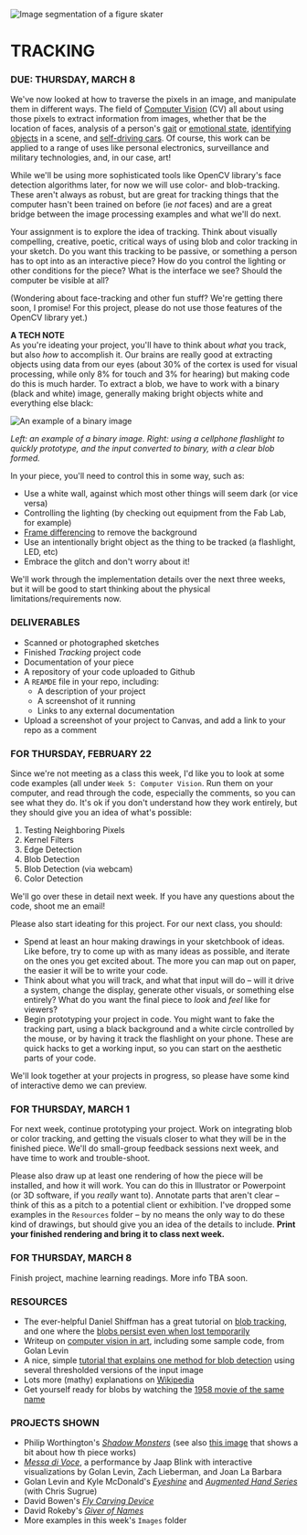 ![Image segmentation of a figure skater](https://raw.githubusercontent.com/jeffThompson/CreativeProgramming2/master/Images/Week05_ComputerVision/ImageSegmentation2.png)

TRACKING
====

### DUE: THURSDAY, MARCH 8  

We've now looked at how to traverse the pixels in an image, and manipulate them in different ways. The field of [Computer Vision](https://en.wikipedia.org/wiki/Computer_vision) (CV) all about using those pixels to extract information from images, whether that be the location of faces, analysis of a person's [gait](https://books.google.com/books?id=uClKDwAAQBAJ&pg=PT226&lpg=PT226&dq=computer+vision+identification+gait+stone+in+shoe&source=bl&ots=NBR0nFC6DL&sig=ZdH74-NGOj-sWCbV9MBM8tbFkmQ&hl=en&sa=X&ved=0ahUKEwjD_-mbnqPZAhVJwlkKHeBABcMQ6AEIKTAA#v=onepage&q=computer%20vision%20identification%20gait%20stone%20in%20shoe&f=false) or [emotional state](https://www.affectiva.com/emotion-ai-overview/), [identifying objects](https://www.kaggle.com/c/cifar-10) in a scene, and [self-driving cars](https://media.giphy.com/media/GQZ0ajY3o5tS/giphy.gif). Of course, this work can be applied to a range of uses like personal electronics, surveillance and military technologies, and, in our case, art!

While we'll be using more sophisticated tools like OpenCV library's face detection algorithms later, for now we will use color- and blob-tracking. These aren't always as robust, but are great for tracking things that the computer hasn't been trained on before (ie *not* faces) and are a great bridge between the image processing examples and what we'll do next.

Your assignment is to explore the idea of tracking. Think about visually compelling, creative, poetic, critical ways of using blob and color tracking in your sketch. Do you want this tracking to be passive, or something a person has to opt into as an interactive piece? How do you control the lighting or other conditions for the piece? What is the interface we see? Should the computer be visible at all?

(Wondering about face-tracking and other fun stuff? We're getting there soon, I promise! For this project, please do not use those features of the OpenCV library yet.)

**A TECH NOTE**  
As you're ideating your project, you'll have to think about *what* you track, but also *how* to accomplish it. Our brains are really good at extracting objects using data from our eyes (about 30% of the cortex is used for visual processing, while only 8% for touch and 3% for hearing) but making code do this is much harder. To extract a blob, we have to work with a binary (black and white) image, generally making bright objects white and everything else black:

![An example of a binary image](https://raw.githubusercontent.com/jeffThompson/CreativeProgramming2/master/Images/Week05_ComputerVision/ThresholdBlobs.jpg)

*Left: an example of a binary image. Right: using a cellphone flashlight to quickly prototype, and the input converted to binary, with a clear blob formed.*

In your piece, you'll need to control this in some way, such as:

* Use a white wall, against which most other things will seem dark (or vice versa)  
* Controlling the lighting (by checking out equipment from the Fab Lab, for example)  
* [Frame differencing](https://github.com/jeffThompson/CreativeProgramming2/blob/master/Code/Week05_ComputerVision/FrameDifferencing/FrameDifferencing.pde) to remove the background  
* Use an intentionally bright object as the thing to be tracked (a flashlight, LED, etc)  
* Embrace the glitch and don't worry about it!  

We'll work through the implementation details over the next three weeks, but it will be good to start thinking about the physical limitations/requirements now.

### DELIVERABLES  

* Scanned or photographed sketches  
* Finished *Tracking* project code  
* Documentation of your piece  
* A repository of your code uploaded to Github  
* A `REAMDE` file in your repo, including:  
  * A description of your project  
  * A screenshot of it running  
  * Links to any external documentation  
* Upload a screenshot of your project to Canvas, and add a link to your repo as a comment

### FOR THURSDAY, FEBRUARY 22  
Since we're not meeting as a class this week, I'd like you to look at some code examples (all under `Week 5: Computer Vision`. Run them on your computer, and read through the code, especially the comments, so you can see what they do. It's ok if you don't understand how they work entirely, but they should give you an idea of what's possible:

1. Testing Neighboring Pixels  
2. Kernel Filters  
3. Edge Detection  
4. Blob Detection  
5. Blob Detection (via webcam)  
6. Color Detection  

We'll go over these in detail next week. If you have any questions about the code, shoot me an email!

Please also start ideating for this project. For our next class, you should:

* Spend at least an hour making drawings in your sketchbook of ideas. Like before, try to come up with as many ideas as possible, and iterate on the ones you get excited about. The more you can map out on paper, the easier it will be to write your code.  
* Think about what you will track, and what that input will do – will it drive a system, change the display, generate other visuals, or something else entirely? What do you want the final piece to *look* and *feel* like for viewers?  
* Begin prototyping your project in code. You might want to fake the tracking part, using a black background and a white circle controlled by the mouse, or by having it track the flashlight on your phone. These are quick hacks to get a working input, so you can start on the aesthetic parts of your code.

We'll look together at your projects in progress, so please have some kind of interactive demo we can preview.

### FOR THURSDAY, MARCH 1  
For next week, continue prototyping your project. Work on integrating blob or color tracking, and getting the visuals closer to what they will be in the finished piece. We'll do small-group feedback sessions next week, and have time to work and trouble-shoot.

Please also draw up at least one rendering of how the piece will be installed, and how it will work. You can do this in Illustrator or Powerpoint (or 3D software, if you *really* want to). Annotate parts that aren't clear – think of this as a pitch to a potential client or exhibition. I've dropped some examples in the `Resources` folder – by no means the only way to do these kind of drawings, but should give you an idea of the details to include. **Print your finished rendering and bring it to class next week.**

### FOR THURSDAY, MARCH 8  
Finish project, machine learning readings. More info TBA soon.

### RESOURCES  

* The ever-helpful Daniel Shiffman has a great tutorial on [blob tracking](https://www.youtube.com/watch?v=ce-2l2wRqO8), and one where the [blobs persist even when lost temporarily](https://www.youtube.com/watch?v=r0lvsMPGEoY)  
* Writeup on [computer vision in art](http://www.flong.com/texts/essays/essay_cvad/), including some sample code, from Golan Levin  
* A nice, simple [tutorial that explains one method for blob detection](https://www.learnopencv.com/blob-detection-using-opencv-python-c/) using several thresholded versions of the input image  
* Lots more (mathy) explanations on [Wikipedia](https://en.wikipedia.org/wiki/Blob_detection)    
* Get yourself ready for blobs by watching the [1958 movie of the same name](https://en.wikipedia.org/wiki/The_Blob)  

### PROJECTS SHOWN  

* Philip Worthington's [*Shadow Monsters*](https://www.moma.org/calendar/exhibitions/1321) (see also [this image](https://cdn.hpm.io/wp-content/uploads/2015/06/21113000/shadow3.jpg) that shows a bit about how th piece works)  
* [*Messa di Voce*](http://www.flong.com/projects/messa/), a performance by Jaap Blink with interactive visualizations by Golan Levin, Zach Lieberman, and Joan La Barbara  
* Golan Levin and Kyle McDonald's [*Eyeshine*](http://www.flong.com/projects/eyeshine/) and [*Augmented Hand Series*](http://www.flong.com/projects/augmented-hand-series/) (with Chris Sugrue)  
* David Bowen's [*Fly Carving Device*](http://www.dwbowen.com/fly-carving-device)  
* David Rokeby's [*Giver of Names*](http://www.davidrokeby.com/gon.html)  
* More examples in this week's `Images` folder  


